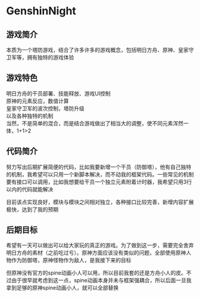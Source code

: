 # GenshinNight
## 游戏简介
本质为一个塔防游戏，结合了许多许多的游戏概念，包括明日方舟、原神、皇家守卫军等，拥有独特的游戏体验
## 游戏特色
明日方舟的干员部署、技能释放、游戏UI控制  
原神的元素反应，数值计算  
皇家守卫军的波次控制，塔防升级  
以及各种独特的机制  
当然，不是简单的混合，而是结合游戏做出了相当大的调整，使不同元素浑然一体，1+1>2  
## 代码简介
努力写出后期扩展简便的代码，比如我要新增一个干员（防御塔），他有自己独特的机制，我希望可以只用一个新脚本解决，而不动我的框架代码。一些常见的机制要有接口可以调用，比如我想要给干员一个独立元素附着计时器，我希望只用3行以内的代码就能解决  
  
目前该点实现良好，模块与模块之间相对独立，各种接口比较完善，新增内容扩展极快，达到了我的预期  
## 后期目标
希望有一天可以做出可以给大家玩的真正的游戏。为了做到这一步，需要完全舍弃明日方舟的素材（之前吃过亏）。原神方面应该没有类似的问题，全部使用原神人物作为防御塔，原神怪物作为敌人，是我接下来的目标  
  
但原神没有官方的spine动画小人可以用，所以目前我套的还是方舟小人的皮。不过由于很早就考虑到这一点，spine动画本身并未与框架强耦合，所以后面一旦我拿到足够的原神spine动画小人，就可以全部替换
